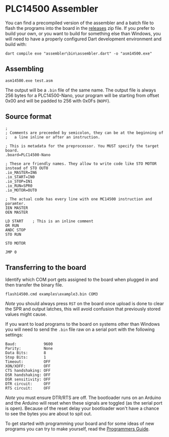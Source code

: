 
# PLC14500 Assembler

You can find a precompiled version of the assembler and a batch file to flash the programs into the board in the
[releases](https://github.com/nicolacimmino/PLC-14500/tags) zip file. If you prefer to build your own, or you want
to build for something else than Windows, you will need to have a properly configured Dart development environment
and build with:

````
dart compile exe "assembler\bin\assembler.dart" -o "asm14500.exe"
````

## Assembling

````
asm14500.exe test.asm
````

The output will be a `.bin` file of the same name. The output file is always 256 bytes for a PLC14500-Nano, your program
will be starting from offset 0x00 and will be padded to 256 with 0x0Fs (`NOPF`).

## Source format

````
;
; Comments are preceeded by semicolon, they can be at the beginning of
;   a line inline or after an instruction.

; This is metadata for the preprocessor. You MUST specify the target board.
.board=PLC14500-Nano

; These are friendly names. They allow to write code like STO MOTOR instead of STO OUT0
.io_MASTER=IN6
.io_START=IN0
.io_STOP=IN1
.io_RUN=SPR0
.io_MOTOR=OUT0

; The actual code has every line with one MC14500 instruction and paramter.
IEN MASTER
OEN MASTER

LD START    ; This is an inline comment
OR RUN
ANDC STOP
STO RUN

STO MOTOR

JMP 0
````

## Transferring to the board

Identify which COM port gets assigned to the board when plugged in and then transfer the binary file.

````
flash14500.cmd examples\example3.bin COM3
````

*Note* you should always press `RST` on the board once upload is done to clear the SPR and output latches, this will 
avoid confusion that previously stored values might cause.

If you want to load programs to the board on systems other than Windows you will need to send the `.bin` file raw on a
serial port with the following settings:

````
Baud:            9600
Parity:          None
Data Bits:       8
Stop Bits:       1
Timeout:         OFF
XON/XOFF:        OFF
CTS handshaking: OFF
DSR handshaking: OFF
DSR sensitivity: OFF
DTR circuit:     OFF
RTS circuit:     OFF
````

*Note* you must ensure DTR/RTS are off. The bootloader runs on an Arduino and the Arduino will reset when these signals
are toggled (as the serial port is open). Because of the reset delay your bootloader won't have a chance to see the
bytes you are about to spit out.

To get started with programming your board and for some ideas of new programs you can try to make yourself, read the [Programmers Guide](programmers_guide.md).
